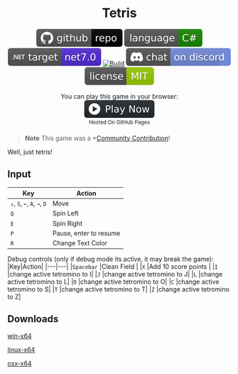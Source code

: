 <h1 align="center">
	Tetris
</h1>

<p align="center">
	<a href="https://github.com/dotnet/dotnet-console-games"><img src="../../.github/resources/github-repo-black.svg" alt="GitHub repo"></a>
	<a href="https://docs.microsoft.com/en-us/dotnet/csharp/"><img src="../../.github/resources/language-csharp.svg" alt="Language C#"></a>
	<a href="https://dotnet.microsoft.com/download"><img src="../../.github/resources/dotnet-badge.svg" title="Target Framework" alt="Target Framework"></a>
	<a href="https://github.com/dotnet/dotnet-console-games/actions"><img src="https://github.com/dotnet/dotnet-console-games/workflows/Tetris%20Build/badge.svg" title="Goto Build" alt="Build"></a>
	<a href="https://discord.gg/4XbQbwF"><img src="../../.github/resources/discord-badge.svg" title="Go To Discord Server" alt="Discord"></a>
	<a href="../../LICENSE"><img src="../../.github/resources/license-MIT-green.svg" alt="License"></a>
</p>

<p align="center">
	You can play this game in your browser:
	<br />
	<a href="https://dotnet.github.io/dotnet-console-games/Tetris" alt="Play Now">
		<sub><img height="40"src="../../.github/resources/play-badge.svg" alt="Play Now"></sub>
	</a>
	<br />
	<sup>Hosted On GitHub Pages</sup>
</p>

> **Note** This game was a *[Community Contribution](https://github.com/dotnet/dotnet-console-games/pull/89)!

Well, just tetris!

## Input

|Key|Action|
|---|---|
|`↓`, `S`, `←`, `A`, `→`, `D` |Move                   |
|`Q`                          |Spin Left              |
|`E`                          |Spin Right             |
|`P`                          |Pause, enter to resume |
|`R`                          |Change Text Color      |

Debug controls (only if debug mode its active, it may break the game):
|Key|Action|
|---|---|
|`Spacebar`  |Clean Field                 |
|`X`         |Add 10 score points         |
|`I`         |change active tetromino to I|
|`J`         |change active tetromino to J|
|`L`         |change active tetromino to L|
|`O`         |change active tetromino to O|
|`C`         |change active tetromino to S|
|`T`         |change active tetromino to T|
|`Z`         |change active tetromino to Z|

## Downloads

[win-x64](https://github.com/dotnet/dotnet-console-games/raw/binaries/win-x64/Tetris.exe)

[linux-x64](https://github.com/dotnet/dotnet-console-games/raw/binaries/linux-x64/Tetris)

[osx-x64](https://github.com/dotnet/dotnet-console-games/raw/binaries/osx-x64/Tetris)
